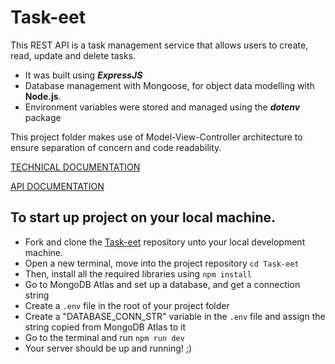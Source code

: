 # Task-eet
This REST API is a task management service that allows users to create, read, update and delete tasks. 
- It was built using ***ExpressJS***
- Database management with Mongoose, for object data modelling with **Node.js**. 
- Environment variables were stored and managed using the ***dotenv*** package

This project folder makes use of Model-View-Controller architecture to ensure separation of concern and code readability.

[TECHNICAL DOCUMENTATION](https://docs.google.com/document/d/1gw5huAkGQw2UAeD73vmt9Ng75_d44EWaWop5bu1s0E4/edit?usp=sharing)

[API DOCUMENTATION]()

## To start up project on your local machine.
- Fork and clone the [Task-eet](https://github.com/ibehesther/Task-eet) repository unto your local development machine.
- Open a new terminal, move into the project repository `cd Task-eet`
- Then, install all the required libraries using `npm install`
- Go to MongoDB Atlas and set up a database, and get a connection string
- Create a `.env` file in the root of your project folder
- Create a "DATABASE_CONN_STR" variable in the `.env` file and assign the string copied from MongoDB Atlas to it
- Go to the terminal and run `npm run dev`
- Your server should be up and running! ;)